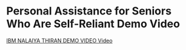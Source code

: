 # Personal Assistance for Seniors Who Are Self-Reliant Demo Video

[IBM NALAIYA THIRAN DEMO VIDEO Video  ]([https://www.tinkercad.com/things/heyRVA2BLFK-light-and-fan-activiation-by-pir-sensor](https://youtu.be/Yep84I5BweI))
